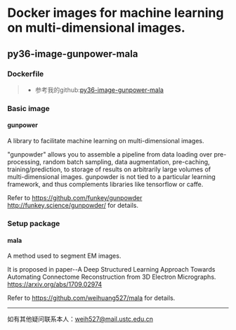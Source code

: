 # Docker images for machine learning on multi-dimensional images.


## py36-image-gunpower-mala

### Dockerfile
> - 参考我的github:[py36-image-gunpower-mala](https://github.com/weihuang527/image-weih_mala/tree/master/docker)

### Basic image 
#### gunpower
A library to facilitate machine learning on multi-dimensional images.

"gunpowder" allows you to assemble a pipeline from data loading over pre-processing, random batch sampling, data augmentation, 
pre-caching, training/prediction, to storage of results on arbitrarily large volumes of multi-dimensional images. 
gunpowder is not tied to a particular learning framework, and thus complements libraries like tensorflow or caffe.

Refer to https://github.com/funkey/gunpowder http://funkey.science/gunpowder/ for details.

### Setup package
#### mala
A method used to segment EM images.

It is proposed in paper--A Deep Structured Learning Approach Towards Automating Connectome Reconstruction from 3D Electron Micrographs.
https://arxiv.org/abs/1709.02974

Refer to https://github.com/weihuang527/mala for details.


* * *

如有其他疑问联系本人：weih527@mail.ustc.edu.cn

